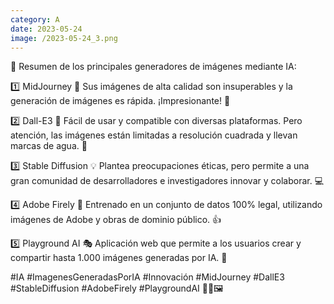 ```yaml
--- 
category: A 
date: 2023-05-24 
image: /2023-05-24_3.png 
--- 
```


📌 Resumen de los principales generadores de imágenes mediante IA:

1️⃣ MidJourney 🚀
Sus imágenes de alta calidad son insuperables y la generación de imágenes es rápida. ¡Impresionante! 💯

2️⃣ Dall-E3 🧠
Fácil de usar y compatible con diversas plataformas. Pero atención, las imágenes están limitadas a resolución cuadrada y llevan marcas de agua. 🔲

3️⃣ Stable Diffusion 💡
Plantea preocupaciones éticas, pero permite a una gran comunidad de desarrolladores e investigadores innovar y colaborar. 💻

4️⃣ Adobe Firely 🎨
Entrenado en un conjunto de datos 100% legal, utilizando imágenes de Adobe y obras de dominio público. 👍

5️⃣ Playground AI 🎭
Aplicación web que permite a los usuarios crear y compartir hasta 1.000 imágenes generadas por IA. 🔄

#IA #ImagenesGeneradasPorIA #Innovación #MidJourney #DallE3 #StableDiffusion #AdobeFirely #PlaygroundAI 🚀💡🖼️